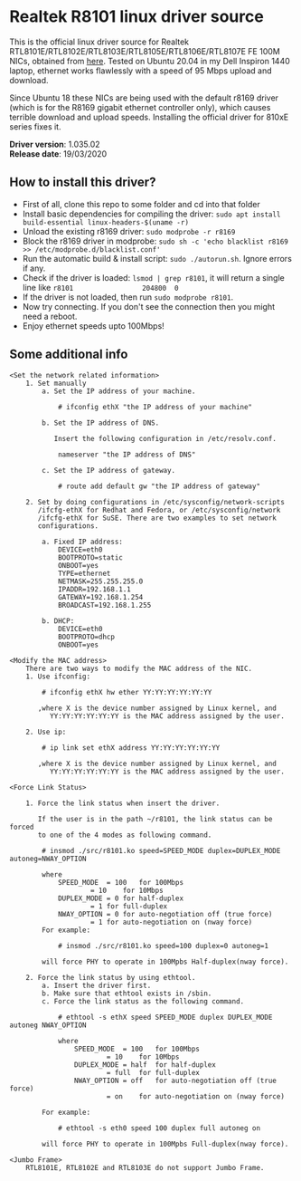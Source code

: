 # Realtek R8101 linux driver source

This is the official linux driver source for Realtek RTL8101E/RTL8102E/RTL8103E/RTL8105E/RTL8106E/RTL8107E FE 100M NICs, obtained from [here](https://www.realtek.com/en/component/zoo/category/network-interface-controllers-10-100-1000m-gigabit-ethernet-pci-express-software). Tested on Ubuntu 20.04 in my Dell Inspiron 1440 laptop, ethernet works flawlessly with a speed of 95 Mbps upload and download.

Since Ubuntu 18 these NICs are being used with the default r8169 driver (which is for the R8169 gigabit ethernet controller only), which causes terrible download and upload speeds. Installing the official driver for 810xE series fixes it.

**Driver version**: 1.035.02  
**Release date**: 19/03/2020

How to install this driver?
----
* First of all, clone this repo to some folder and cd into that folder
* Install basic dependencies for compiling the driver: `sudo apt install build-essential linux-headers-$(uname -r)`
* Unload the existing r8169 driver: `sudo modprobe -r r8169`
* Block the r8169 driver in modprobe: `sudo sh -c 'echo blacklist r8169 >> /etc/modprobe.d/blacklist.conf'`
* Run the automatic build & install script: `sudo ./autorun.sh`. Ignore errors if any.
* Check if the driver is loaded: `lsmod | grep r8101`, it will return a single line like `r8101                 204800  0`
* If the driver is not loaded, then run `sudo modprobe r8101`.
* Now try connecting. If you don't see the connection then you might need a reboot.
* Enjoy ethernet speeds upto 100Mbps!

Some additional info
----
```
<Set the network related information>
	1. Set manually
		a. Set the IP address of your machine.

			# ifconfig ethX "the IP address of your machine"

		b. Set the IP address of DNS.

		   Insert the following configuration in /etc/resolv.conf.

			nameserver "the IP address of DNS"

		c. Set the IP address of gateway.

			# route add default gw "the IP address of gateway"

	2. Set by doing configurations in /etc/sysconfig/network-scripts
	   /ifcfg-ethX for Redhat and Fedora, or /etc/sysconfig/network
	   /ifcfg-ethX for SuSE. There are two examples to set network
	   configurations.

		a. Fixed IP address:
			DEVICE=eth0
			BOOTPROTO=static
			ONBOOT=yes
			TYPE=ethernet
			NETMASK=255.255.255.0
			IPADDR=192.168.1.1
			GATEWAY=192.168.1.254
			BROADCAST=192.168.1.255

		b. DHCP:
			DEVICE=eth0
			BOOTPROTO=dhcp
			ONBOOT=yes

<Modify the MAC address>
	There are two ways to modify the MAC address of the NIC.
	1. Use ifconfig:

		# ifconfig ethX hw ether YY:YY:YY:YY:YY:YY

	   ,where X is the device number assigned by Linux kernel, and
		  YY:YY:YY:YY:YY:YY is the MAC address assigned by the user.

	2. Use ip:

		# ip link set ethX address YY:YY:YY:YY:YY:YY

	   ,where X is the device number assigned by Linux kernel, and
		  YY:YY:YY:YY:YY:YY is the MAC address assigned by the user.

<Force Link Status>

	1. Force the link status when insert the driver.

	   If the user is in the path ~/r8101, the link status can be forced
	   to one of the 4 modes as following command.

		# insmod ./src/r8101.ko speed=SPEED_MODE duplex=DUPLEX_MODE autoneg=NWAY_OPTION

		where
			SPEED_MODE	= 100	for 100Mbps
					= 10	for 10Mbps
			DUPLEX_MODE	= 0	for half-duplex
					= 1	for full-duplex
			NWAY_OPTION	= 0	for auto-negotiation off (true force)
					= 1	for auto-negotiation on (nway force)
		For example:

			# insmod ./src/r8101.ko speed=100 duplex=0 autoneg=1

		will force PHY to operate in 100Mpbs Half-duplex(nway force).

	2. Force the link status by using ethtool.
		a. Insert the driver first.
		b. Make sure that ethtool exists in /sbin.
		c. Force the link status as the following command.

			# ethtool -s ethX speed SPEED_MODE duplex DUPLEX_MODE autoneg NWAY_OPTION

			where
				SPEED_MODE	= 100	for 100Mbps
						= 10	for 10Mbps
				DUPLEX_MODE	= half	for half-duplex
						= full	for full-duplex
				NWAY_OPTION	= off	for auto-negotiation off (true force)
						= on	for auto-negotiation on (nway force)

		For example:

			# ethtool -s eth0 speed 100 duplex full autoneg on

		will force PHY to operate in 100Mpbs Full-duplex(nway force).

<Jumbo Frame>
	RTL8101E, RTL8102E and RTL8103E do not support Jumbo Frame.
```
